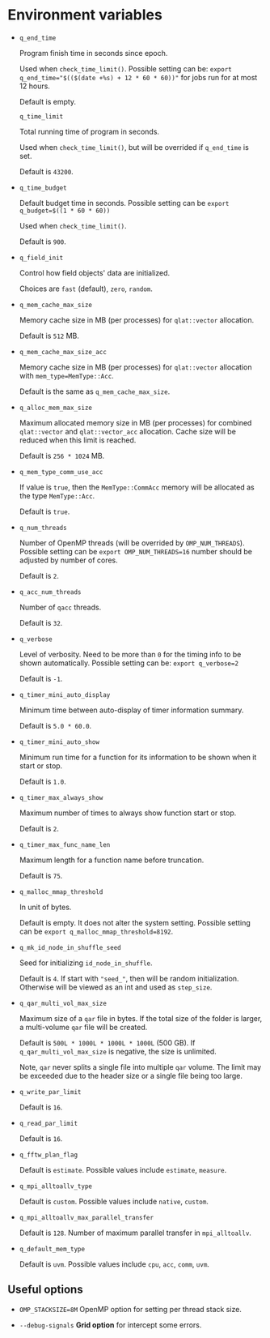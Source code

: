 # Environment variables

- `q_end_time`

  Program finish time in seconds since epoch.

  Used when `check_time_limit()`. Possible setting can be: `export q_end_time="$(($(date +%s) + 12 * 60 * 60))"` for jobs run for at most 12 hours.

  Default is empty.

  `q_time_limit`

  Total running time of program in seconds.

  Used when `check_time_limit()`, but will be overrided if `q_end_time` is set.

  Default is `43200`.

- `q_time_budget`

  Default budget time in seconds. Possible setting can be `export q_budget=$((1 * 60 * 60))`

  Used when `check_time_limit()`.

  Default is `900`.

- `q_field_init`

  Control how field objects' data are initialized.

  Choices are `fast` (default), `zero`, `random`.

- `q_mem_cache_max_size`

  Memory cache size in MB (per processes) for `qlat::vector` allocation.

  Default is `512` MB.

- `q_mem_cache_max_size_acc`

  Memory cache size in MB (per processes) for `qlat::vector` allocation with `mem_type=MemType::Acc`.

  Default is the same as `q_mem_cache_max_size`.

- `q_alloc_mem_max_size`

  Maximum allocated memory size in MB (per processes) for combined `qlat::vector` and `qlat::vector_acc` allocation. Cache size will be reduced when this limit is reached.

  Default is `256 * 1024` MB.

- `q_mem_type_comm_use_acc`

  If value is `true`, then the `MemType::CommAcc` memory will be allocated as the type `MemType::Acc`.

  Default is `true`.

- `q_num_threads`

  Number of OpenMP threads (will be overrided by `OMP_NUM_THREADS`). Possible setting can be `export OMP_NUM_THREADS=16` number should be adjusted by number of cores.

  Default is `2`.

- `q_acc_num_threads`

  Number of `qacc` threads.

  Default is `32`.

- `q_verbose`

  Level of verbosity. Need to be more than `0` for the timing info to be shown automatically. Possible setting can be: `export q_verbose=2`

  Default is `-1`.

- `q_timer_mini_auto_display`

  Minimum time between auto-display of timer information summary.

  Default is `5.0 * 60.0`.

- `q_timer_mini_auto_show`

  Minimum run time for a function for its information to be shown when it start or stop.

  Default is `1.0`.

- `q_timer_max_always_show`

  Maximum number of times to always show function start or stop.

  Default is `2`.

- `q_timer_max_func_name_len`

  Maximum length for a function name before truncation.

  Default is `75`.

- `q_malloc_mmap_threshold`

  In unit of bytes.

  Default is empty. It does not alter the system setting. Possible setting can be `export q_malloc_mmap_threshold=8192`.

- `q_mk_id_node_in_shuffle_seed`

  Seed for initializing `id_node_in_shuffle`.

  Default is `4`. If start with `"seed_"`, then will be random initialization. Otherwise will be viewed as an int and used as `step_size`.

- `q_qar_multi_vol_max_size`

  Maximum size of a `qar` file in bytes. If the total size of the folder is larger, a multi-volume `qar` file will be created.

  Default is `500L * 1000L * 1000L * 1000L` (500 GB). If `q_qar_multi_vol_max_size` is negative, the size is unlimited.

  Note, `qar` never splits a single file into multiple `qar` volume. The limit may be exceeded due to the header size or a single file being too large.

- `q_write_par_limit`

  Default is `16`.

- `q_read_par_limit`

  Default is `16`.

- `q_fftw_plan_flag`

  Default is `estimate`. Possible values include `estimate`, `measure`.

- `q_mpi_alltoallv_type`

  Default is `custom`. Possible values include `native`, `custom`.

- `q_mpi_alltoallv_max_parallel_transfer`

  Default is `128`. Number of maximum parallel transfer in `mpi_alltoallv`.

- `q_default_mem_type`

  Default is `uvm`. Possible values include `cpu`, `acc`, `comm`, `uvm`.

## Useful options

- `OMP_STACKSIZE=8M` OpenMP option for setting per thread stack size.

- `--debug-signals` **Grid option** for intercept some errors.
